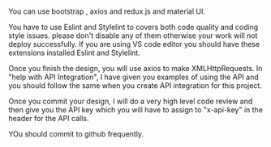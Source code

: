 # 
You can use bootstrap , axios and redux.js and  material UI.

You have to use Eslint and Stylelint to covers both code quality and coding style issues. please don't disable any of them otherwise your work will not deploy successfully. If you are using VS code editor you should have these extensions installed Eslint and Stylelint.

Once you finish the design, you will use axios to make XMLHttpRequests. In "help with API Integration", I have given you examples of using the API and you should follow the same when you create API integration for this project.

Once you commit your design, I will do a very high level code review and then give you the API key which you will have to assign to "x-api-key" in the header for the API calls.

YOu should commit to github frequently.

